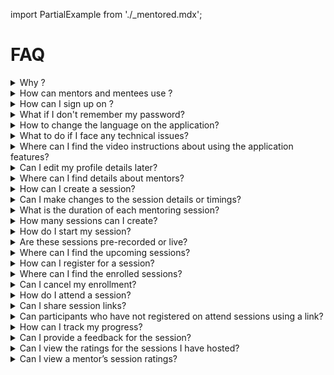 import PartialExample from './_mentored.mdx';

# FAQ

<details>
  <summary>Why <PartialExample mentored />?</summary> 
  <PartialExample mentored /> is an open source mentoring application that facilitates peer learning and professional development. 
  To learn more, see <a href="intro">Welcome to <PartialExample mentored /></a>.
 
</details>

<details>
<summary>How can mentors and mentees use <PartialExample mentored />?</summary>

* Mentors can create mentoring sessions and join other sessions. 
* Mentees can join mentoring sessions. 

To learn more, see [About the <PartialExample mentored /> Mobile Application](using-the-mentored-application.mdx).
</details>

<details>
<summary>How can I sign up on <PartialExample mentored />?</summary>

To sign up, you can open the <PartialExample mentored /> application and tap **Sign up**.

To learn more, see the following topics:
*  [Signing up as a Mentor](signing-up-as-a-mentor.mdx).
*  [Signing up as a Mentee](signing-up-as-a-mentee.mdx).

</details>

<details>
<summary>What if I don't remember my password?</summary>

On the Login page, you can tap **Forgot Password** to change your password.

To learn more, see [Logging in](logging-in.mdx).
</details>

<details>
<summary>How to change the language on the application?</summary>

To change the language, you can go to the **Application** menu and select the **Language** option.

To learn more, see [Using the Application Menu](applicationmenu-options.md).
</details>

<details>
<summary>What to do if I face any technical issues?</summary>

If you face any technical issues, you can report the issue to the support team on the Help page.

To learn more, see [Using the Application Menu](applicationmenu-options.md).
</details>

<details>
<summary>Where can I find the video instructions about using the application features?</summary>

To view the video instructions, you can go to the **Application** menu and select the **Help videos** option.

To learn more, see [Using the Application Menu](applicationmenu-options.md).
</details>

<details>
<summary>Can I edit my profile details later?</summary>

After signing up, you can update your profile details any time.

To learn more, see the following topics: 
* [Creating a Mentor Profile](creating-and-managing-mentor-profile.mdx)
* [Creating a Mentee Profile](creating-and-managing-mentee-profile.mdx)

</details>

<details>
<summary>Where can I find details about mentors?</summary>

You can use the [Mentor Directory](mentor-directory.md) to look up details on individual mentors.
</details>

<details>
<summary>How can I create a session?</summary>

To create a new session, go to the **Created sessions** tab on the Home page and tap the **Create session** button. 

To learn more, see [Setting up a Session](setting-up-a-mentored-session.md). 
</details>

<details>
<summary>Can I make changes to the session details or timings?</summary>

You can edit a session to change the timings or the details associated with it. In case you want to cancel the session, you can delete the session.

To learn more, see [Setting up a Session](setting-up-a-mentored-session.md). 
</details>

<details>
<summary>What is the duration of each mentoring session?</summary>

The minimum duration of a session should be 30 minutes. 

To learn more, see [Setting up a Session](setting-up-a-mentored-session.md).
</details>

<details>
<summary>How many sessions can I create?</summary>

<PartialExample mentored /> does not apply any limits on the number of sessions that a mentor can host. 

To learn more, see [Setting up a Session](setting-up-a-mentored-session.md).
</details>

<details>
<summary>How do I start my session?</summary>

On the **Created sessions** tab of the Home page, you can find your session and tap **Start**.

To learn more, see [Starting a Session](starting-a-session.md).
</details>

<details>
<summary>Are these sessions pre-recorded or live?</summary>

Mentoring sessions are live sessions hosted by mentors. You cannot upload or host a recorded session.  

To learn more, see the following sections: 
* [Joining a Session](joining-a-session.md)   
* [Starting a Session](starting-a-session.md)

</details>

<details>
<summary>Where can I find the upcoming sessions?</summary>

You can find the upcoming sessions on the **All sessions** tab of the Home page.

To learn more, see [Enrolling for a Session](enrolling-for-a-session.md).
</details>

<details>
<summary>How can I register for a session?</summary>

On the **All sessions** tab of the Home page, you can find a session of interest and tap **Enroll**. 

To learn more, see [Enrolling for a Session](enrolling-for-a-session.md).
</details>

<details>
<summary>Where can I find the enrolled sessions?</summary>

You can find the enrolled sessions on the **Enrolled sessions** tab of the Home page.

To learn more, see [Joining a Session](joining-a-session.md).
</details>

<details>
<summary>Can I cancel my enrollment?</summary>

You can cancel your enrollment if the mentor has not started the session.

To learn more, see [Enrolling for a Session](enrolling-for-a-session.md).
</details>

<details>
<summary>How do I attend a session?</summary>

On the **Enrolled sessions** tab of the Home page, you can find an enrolled session and tap **Join**.

To learn more, see [Joining a Session](joining-a-session.md).
</details>

<details>
<summary>Can I share session links?</summary>

The host and participants can share session links with their phone or email contacts, and over social media.

To learn more, see the following topics:

* [How can a session host share the session invite?](inviting-mentorsandmentees-host.md) 
* [How can a participant share the session invite?](inviting-mentorsandmentees-participants.md)

</details>

<details>
<summary>Can participants who have not registered on <PartialExample mentored /> attend sessions using a link?</summary>

To join sessions using a link, participants must sign up on <PartialExample mentored />.

To learn more, see [Joining Sessions through a Shared Link](joining-sessions-using-a-shared-link.md)
</details>

<details>
<summary>How can I track my progress?</summary>

You can track your activity and track your progress on the **Dashboard** tab.

To learn more, see the following topics: 

* [Dashboard for Mentors](dashboard-for-mentors.md) 
* [Dashboard for Mentees](dashboard-for-mentees.md)

</details>

<details>
<summary>Can I provide a feedback for the session?</summary>

At the end of each session, <PartialExample mentored /> enables the host and participants to rate the session. 

To learn more, see the following topics: 

* [How Mentors can record their feedback?](feedbackformentors.md) 
* [How Mentees can record their feedback?](feedbackformentees.md)

</details>

<details>
<summary>Can I view the ratings for the sessions I have hosted?</summary>

To view your session ratings, you can go to the **Profile** tab. 

To learn more, see [Creating and Managing a Mentor Profile](creating-and-managing-mentor-profile.mdx).
</details>

<details>
<summary>Can I view a mentor’s session ratings?</summary>

You can view a mentor’s session ratings using the [Mentor Directory](mentor-directory.md).
</details>

